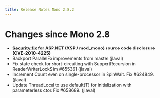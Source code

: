 ```yaml
---
title: Release Notes Mono 2.8.2
---
```


Changes since Mono 2.8
======================

-   **[Security fix](/Vulnerabilities#XSP.2Fmod_mono_source_code_disclosure) for ASP.NET (XSP / mod_mono) source code disclosure (CVE-2010-4225)**
-   Backport ParallelFx improvements from master (jlaval)
-   Fix state check for short-circuiting with SupportRecursion in ReaderWriterLockSlim #655361 (jlaval)
-   Increment Count even on single-processor in SpinWait. Fix #624849. (jlaval)
-   Update ThreadLocal to use default(T) for initialization with parameterless ctor. Fix #658689. (jlaval)


